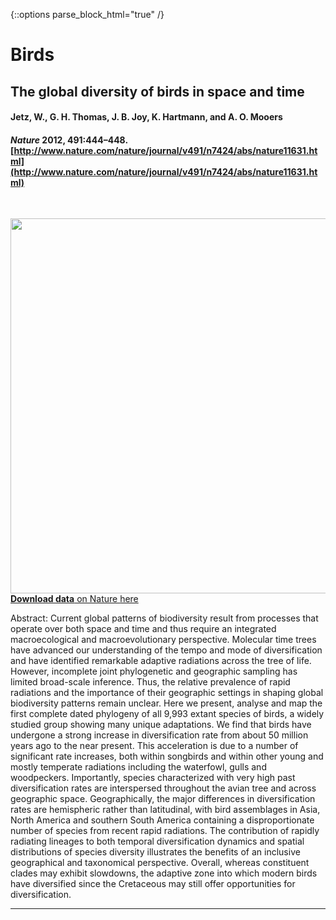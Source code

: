 
{::options parse_block_html="true" /}

# Birds

##  The global diversity of birds in space and time
#### Jetz, W., G. H. Thomas, J. B. Joy, K. Hartmann, and A. O. Mooers
#### _Nature_ 2012, 491:444–448. [http://www.nature.com/nature/journal/v491/n7424/abs/nature11631.html](http://www.nature.com/nature/journal/v491/n7424/abs/nature11631.html)

<br>

<a href="http://vertlife.github.io/data/JetzEtAl2012_birds_fig1.jpg" target="_blank"><img src="http://vertlife.github.io/data/JetzEtAl2012_birds_fig1.jpg" height="600px" style="float:right; margin-left: 1em"/>

**Download data** on Nature <a href="https://www.nature.com/articles/nature11631#Sec7" target="_blank">here</a>

Abstract:
Current global patterns of biodiversity result from processes that operate over both space and time and thus require an integrated macroecological and macroevolutionary perspective. Molecular time trees have advanced our understanding of the tempo and mode of diversification and have identified remarkable adaptive radiations across the tree of life. However, incomplete joint phylogenetic and geographic sampling has limited broad-scale inference. Thus, the relative prevalence of rapid radiations and the importance of their geographic settings in shaping global biodiversity patterns remain unclear. Here we present, analyse and map the first complete dated phylogeny of all 9,993 extant species of birds, a widely studied group showing many unique adaptations. We find that birds have undergone a strong increase in diversification rate from about 50 million years ago to the near present. This acceleration is due to a number of significant rate increases, both within songbirds and within other young and mostly temperate radiations including the waterfowl, gulls and woodpeckers. Importantly, species characterized with very high past diversification rates are interspersed throughout the avian tree and across geographic space. Geographically, the major differences in diversification rates are hemispheric rather than latitudinal, with bird assemblages in Asia, North America and southern South America containing a disproportionate number of species from recent rapid radiations. The contribution of rapidly radiating lineages to both temporal diversification dynamics and spatial distributions of species diversity illustrates the benefits of an inclusive geographical and taxonomical perspective. Overall, whereas constituent clades may exhibit slowdowns, the adaptive zone into which modern birds have diversified since the Cretaceous may still offer opportunities for diversification.


<hr class="with-margin" />

